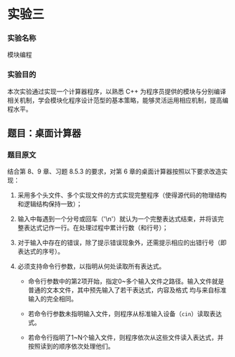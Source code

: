 # 实验三
### 实验名称

模块编程

### 实验目的

本次实验通过实现一个计算器程序，以熟悉 C++ 为程序员提供的模块与分别编译相关机制，学会模块化程序设计范型的基本策略，能够灵活运用相应机制，提高编程水平。

## 题目：桌面计算器

### 题目原文

结合第 8、9 章、习题 8.5.3 的要求，对第 6 章的桌面计算器按照以下要求改造实现：

1. 采用多个头文件、多个实现文件的方式实现完整程序（使得源代码的物理结构和逻辑结构保持一致）；

2. 输入中每遇到一个分号或回车（'\n'）就认为一个完整表达式结束，并将该完整表达式记作一行。在处理过程中累计行数（和行号）；

3. 对于输入中存在的错误，除了提示错误现象外，还需提示相应的出错行号（即表达式的序号）。

4. 必须支持命令行参数，以指明从何处读取所有表达式。

	- 命令行参数中的第2项开始，指定0~多个输入文件之路径。输入文件就是普通的文本文件，其中预先输入了若干表达式，内容及格式 均与来自标准输入的完全相同。

	- 若命令行参数未指明输入文件，则程序从标准输入设备（`cin`）读取表达式。
	
	- 若命令行指明了1~N个输入文件，则程序依次从这些文件读入表达式，并按照读到的顺序依次处理他们。